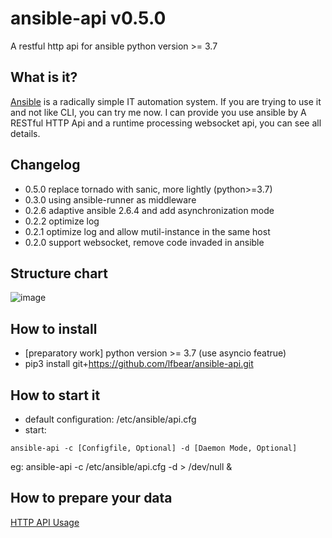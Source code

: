 # ansible-api v0.5.0

A restful http api for ansible
python version >= 3.7

## What is it?

[Ansible](https://github.com/ansible/ansible/) is a radically simple IT automation system.
If you are trying to use it and not like CLI, you can try me now. I can provide you use ansible by A RESTful HTTP Api and a runtime processing websocket api, you can see all details.

## Changelog

- 0.5.0 replace tornado with sanic, more lightly (python>=3.7) 
- 0.3.0 using ansible-runner as middleware
- 0.2.6 adaptive ansible 2.6.4 and add asynchronization mode
- 0.2.2 optimize log
- 0.2.1 optimize log and allow mutil-instance in the same host
- 0.2.0 support websocket, remove code invaded in ansible

## Structure chart

![image](https://github.com/lfbear/ansible-api/raw/master/data/ansible-api.png)

## How to install

- [preparatory work] python version >= 3.7 (use asyncio featrue)
- pip3 install git+https://github.com/lfbear/ansible-api.git

## How to start it

- default configuration: /etc/ansible/api.cfg
- start: 
```
ansible-api -c [Configfile, Optional] -d [Daemon Mode, Optional]
```
eg: ansible-api -c /etc/ansible/api.cfg -d > /dev/null &

## How to prepare your data

[HTTP API Usage](https://github.com/lfbear/ansible-api/wiki/http-api-usage)
